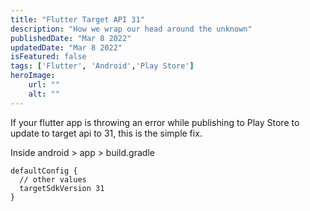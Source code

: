 ```yaml
---
title: "Flutter Target API 31"
description: "How we wrap our head around the unknown"
publishedDate: "Mar 8 2022"
updatedDate: "Mar 8 2022"
isFeatured: false
tags: ['Flutter', 'Android','Play Store']
heroImage:
    url: ""
    alt: ""
---
```

If your flutter app is throwing an error while publishing to Play Store to update to target api to 31, this is the simple fix.

Inside android > app > build.gradle

``````
defaultConfig {
  // other values
  targetSdkVersion 31
}
``````
